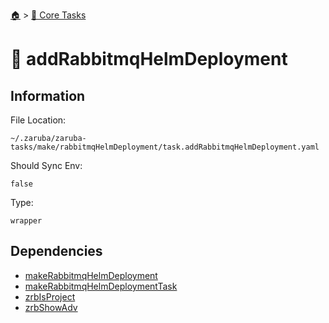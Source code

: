 <!--startTocHeader-->
[🏠](../README.md) > [🥝 Core Tasks](README.md)
# 🚢 addRabbitmqHelmDeployment
<!--endTocHeader-->

## Information

File Location:

    ~/.zaruba/zaruba-tasks/make/rabbitmqHelmDeployment/task.addRabbitmqHelmDeployment.yaml

Should Sync Env:

    false

Type:

    wrapper


## Dependencies

* [makeRabbitmqHelmDeployment](make-rabbitmq-helm-deployment.md)
* [makeRabbitmqHelmDeploymentTask](make-rabbitmq-helm-deployment-task.md)
* [zrbIsProject](zrb-is-project.md)
* [zrbShowAdv](zrb-show-adv.md)